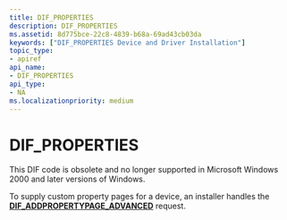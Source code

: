 ```yaml
---
title: DIF_PROPERTIES
description: DIF_PROPERTIES
ms.assetid: 8d775bce-22c8-4839-b68a-69ad43cb03da
keywords: ["DIF_PROPERTIES Device and Driver Installation"]
topic_type:
- apiref
api_name:
- DIF_PROPERTIES
api_type:
- NA
ms.localizationpriority: medium
---
```


# DIF_PROPERTIES


This DIF code is obsolete and no longer supported in Microsoft Windows 2000 and later versions of Windows.

To supply custom property pages for a device, an installer handles the [**DIF_ADDPROPERTYPAGE_ADVANCED**](dif-addpropertypage-advanced.md) request.

 

 





